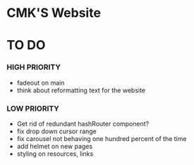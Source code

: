 # CMK'S Website

# TO DO

### HIGH PRIORITY

- fadeout on main
- think about reformatting text for the website

### LOW PRIORITY

- Get rid of redundant hashRouter component?
- fix drop down cursor range
- fix carousel not behaving one hundred percent of the time
- add helmet on new pages
- styling on resources, links

